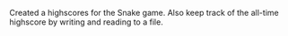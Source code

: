 Created a highscores for the Snake game. Also keep track of the all-time highscore by writing and reading to a file.
